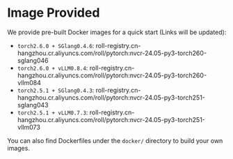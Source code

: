 # Image Provided
We provide pre-built Docker images for a quick start (Links will be updated):

* `torch2.6.0 + SGlang0.4.6`: roll-registry.cn-hangzhou.cr.aliyuncs.com/roll/pytorch:nvcr-24.05-py3-torch260-sglang046
* `torch2.6.0 + vLLM0.8.4`: roll-registry.cn-hangzhou.cr.aliyuncs.com/roll/pytorch:nvcr-24.05-py3-torch260-vllm084
* `torch2.5.1 + SGlang0.4.3`: roll-registry.cn-hangzhou.cr.aliyuncs.com/roll/pytorch:nvcr-24.05-py3-torch251-sglang043
* `torch2.5.1 + vLLM0.7.3`: roll-registry.cn-hangzhou.cr.aliyuncs.com/roll/pytorch:nvcr-24.05-py3-torch251-vllm073

You can also find Dockerfiles under the `docker/` directory to build your own images.
